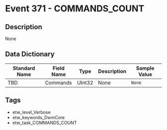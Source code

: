 # Event 371 - COMMANDS_COUNT

## Description
None

## Data Dictionary
|Standard Name|Field Name|Type|Description|Sample Value|
|---|---|---|---|---|
|TBD|Commands|UInt32|None|`None`|

## Tags
* etw_level_Verbose
* etw_keywords_DwmCore
* etw_task_COMMANDS_COUNT